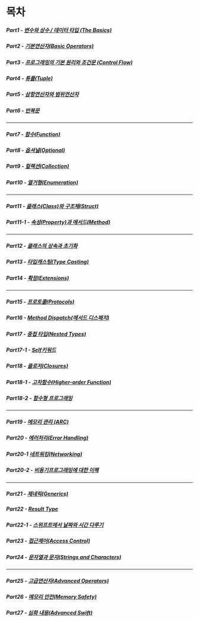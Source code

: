 # 목차 
##### Part1 - [변수와 상수 / 데이터 타입 (The Basics)](https://github.com/Isselgun/study/blob/main/Part01/README.md)
##### Part2 - [기본연산자(Basic Operators)](https://github.com/Isselgun/study/blob/main/Part02/README.md)
##### Part3 - [프로그래밍의 기본 원리와 조건문 (Control Flow)](https://github.com/Isselgun/study/blob/main/Part03/README.md)
##### Part4 - [튜플(Tuple)](https://github.com/Isselgun/study/blob/main/Part04/README.md)
##### Part5 - [삼항연산자와 범위연산자](https://github.com/Isselgun/study/blob/main/Part05/README.md)
##### Part6 - [반복문](https://github.com/Isselgun/study/blob/main/Part06/README.md)
----
##### Part7 - [함수(Function)](https://github.com/Isselgun/study/blob/main/Part07/README.md)
##### Part8 - [옵셔널(Optional)](https://github.com/Isselgun/study/blob/main/Part08/README.md)
##### Part9 - [컬렉션(Collection)](https://github.com/Isselgun/study/blob/main/Part09/README.md)
##### Part10 - [열거형(Enumeration)](https://github.com/Isselgun/study/blob/main/Part10/README.md)
----
##### Part11 - [클래스(Class)와 구조체(Struct)](https://github.com/Isselgun/study/blob/main/Part11/README.md)
##### Part11-1 - [속성(Property)과 메서드(Method)](https://github.com/Isselgun/study/blob/main/Part11-1/README.md)
----
##### Part12 - [클래스의 상속과 초기화](https://github.com/Isselgun/study/blob/main/Part12/README.md)
##### Part13 - [타입캐스팅(Type Casting)](https://github.com/Isselgun/study/blob/main/Part13/README.md)
##### Part14 - [확장(Extensions)](https://github.com/Isselgun/study/blob/main/Part14/README.md)
----
##### Part15 - [프로토콜(Protocols)](https://github.com/Isselgun/study/blob/main/Part15/README.md)
##### Part16 - [Method Dispatch(메서드 디스패치)](https://github.com/Isselgun/study/blob/main/Part16/README.md)
##### Part17 - [중첩 타입(Nested Types)](https://github.com/Isselgun/study/blob/main/Part17/README.md)
##### Part17-1 - [Self키워드](https://github.com/Isselgun/study/blob/main/Part17-1/README.md)
##### Part18 - [클로저(Closures)](https://github.com/Isselgun/study/blob/main/Part18/README.md)
##### Part18-1 - [고차함수(Higher-order Function)](https://github.com/Isselgun/study/blob/main/Part18-1/README.md)
##### Part18-2 - [함수형 프로그래밍](https://github.com/Isselgun/study/blob/main/Part18-2/README.md)
----
##### Part19 - [메모리 관리 (ARC)](https://github.com/Isselgun/study/blob/main/Part19/README.md)
##### Part20 - [에러처리(Error Handling)](https://github.com/Isselgun/study/blob/main/Part20/README.md)
##### Part20-1 [네트워킹(Networking)](https://github.com/Isselgun/study/blob/main/Part20-1/README.md)
##### Part20-2 - [비동기프로그래밍에 대한 이해](https://github.com/Isselgun/study/blob/main/Part20-2/README.md)
----
##### Part21 - [제네릭(Generics)](https://github.com/Isselgun/study/blob/main/Part21/README.md)
##### Part22 - [Result Type](https://github.com/Isselgun/study/blob/main/Part22/README.md)
##### Part22-1 - [스위프트에서 날짜와 시간 다루기](https://github.com/Isselgun/study/blob/main/Part22-1/README.md)
##### Part23 - [접근제어(Access Control)](https://github.com/Isselgun/study/blob/main/Part23/README.md)
##### Part24 - [문자열과 문자(Strings and Characters)](https://github.com/Isselgun/study/blob/main/Part24/README.md)
----
##### Part25 - [고급연산자(Advanced Operators)](https://github.com/Isselgun/study/blob/main/Part25/README.md)
##### Part26 - [메모리 안전(Memory Safety)](https://github.com/Isselgun/study/blob/main/Part26/README.md)
##### Part27 - [심화 내용(Advanced Swift)](https://github.com/Isselgun/study/blob/main/Part27/README.md)
